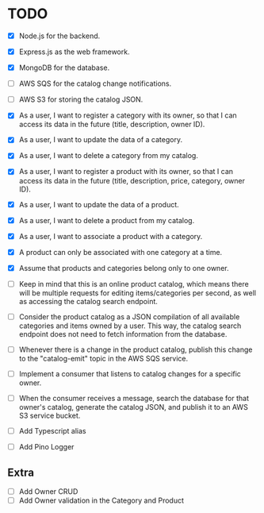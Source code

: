 # TODO

- [x] Node.js for the backend.
- [x] Express.js as the web framework.
- [x] MongoDB for the database.
- [ ] AWS SQS for the catalog change notifications.
- [ ] AWS S3 for storing the catalog JSON.

- [x] As a user, I want to register a category with its owner, so that I can access its data in the
      future (title, description, owner ID).
- [x] As a user, I want to update the data of a category.
- [x] As a user, I want to delete a category from my catalog.
- [x] As a user, I want to register a product with its owner, so that I can access its data in the
      future (title, description, price, category, owner ID).
- [x] As a user, I want to update the data of a product.
- [x] As a user, I want to delete a product from my catalog.
- [x] As a user, I want to associate a product with a category.
- [x] A product can only be associated with one category at a time.
- [x] Assume that products and categories belong only to one owner.
- [ ] Keep in mind that this is an online product catalog, which means there will be multiple
      requests for editing items/categories per second, as well as accessing the catalog search
      endpoint.
- [ ] Consider the product catalog as a JSON compilation of all available categories and items owned
      by a user. This way, the catalog search endpoint does not need to fetch information from the
      database.
- [ ] Whenever there is a change in the product catalog, publish this change to the "catalog-emit"
      topic in the AWS SQS service.
- [ ] Implement a consumer that listens to catalog changes for a specific owner.
- [ ] When the consumer receives a message, search the database for that owner's catalog, generate
      the catalog JSON, and publish it to an AWS S3 service bucket.

- [ ] Add Typescript alias
- [ ] Add Pino Logger

## Extra

- [ ] Add Owner CRUD
- [ ] Add Owner validation in the Category and Product
